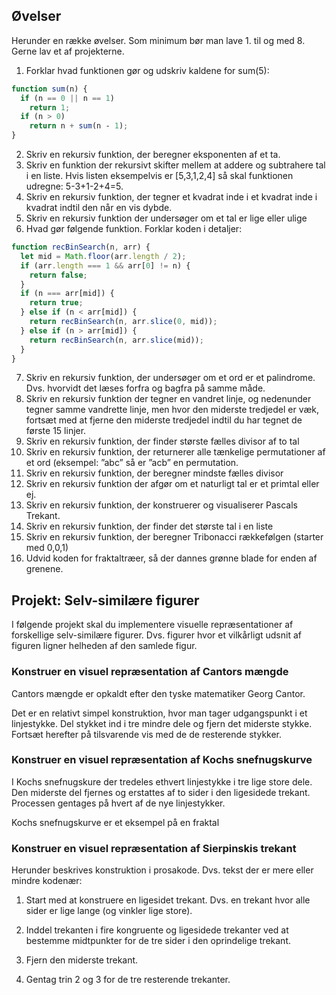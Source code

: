 
## Øvelser
Herunder en række øvelser. Som minimum bør man lave 1. til og med 8. Gerne lav et af projekterne. 

1. Forklar hvad funktionen gør og udskriv kaldene for sum(5):
```javascript
function sum(n) {
  if (n == 0 || n == 1)
    return 1;
  if (n > 0)
    return n + sum(n ‐ 1);
}
```
2. Skriv en rekursiv funktion, der beregner eksponenten af et ta.
3. Skriv en funktion der rekursivt skifter mellem at addere og subtrahere tal i en liste. Hvis listen eksempelvis er [5,3,1,2,4] så skal funktionen udregne: 5-3+1-2+4=5.
4. Skriv en rekursiv funktion, der tegner et kvadrat inde i et kvadrat inde i kvadrat indtil den når en vis dybde.
5. Skriv en rekursiv funktion der undersøger om et tal er lige eller ulige
6. Hvad gør følgende funktion. Forklar koden i detaljer:
```javascript
function recBinSearch(n, arr) {
  let mid = Math.floor(arr.length / 2);
  if (arr.length === 1 && arr[0] != n) {
    return false;
  }
  if (n === arr[mid]) {
    return true;
  } else if (n < arr[mid]) {
    return recBinSearch(n, arr.slice(0, mid));
  } else if (n > arr[mid]) {
    return recBinSearch(n, arr.slice(mid));
  }
}
```
7. Skriv en rekursiv funktion, der undersøger om et ord er et palindrome. Dvs. hvorvidt det læses forfra og bagfra på samme måde. 
8. Skriv en rekursiv funktion der tegner en vandret linje, og nedenunder tegner samme vandrette linje, men hvor den miderste tredjedel er væk, fortsæt med at fjerne den miderste tredjedel indtil du har tegnet de første 15 linjer.
9. Skriv en rekursiv funktion, der finder største fælles divisor af to tal
10. Skriv en rekursiv funktion, der returnerer alle tænkelige permutationer af et ord (eksempel: ”abc” så er ”acb” en permutation.
11. Skriv en rekursiv funktion, der beregner mindste fælles divisor
12. Skriv en rekursiv funktion der afgør om et naturligt tal er et primtal eller ej. 
13.  Skriv en rekursiv funktion, der konstruerer og visualiserer Pascals Trekant.	
14. Skriv en rekursiv funktion, der finder det største tal i en liste
15. Skriv en rekursiv funktion, der beregner Tribonacci rækkefølgen  (starter med 0,0,1)
16. Udvid koden for fraktaltræer, så der dannes grønne blade for enden af grenene.


## Projekt: Selv-similære figurer
I følgende projekt skal du implementere visuelle repræsentationer af forskellige selv-similære figurer. Dvs. figurer hvor et vilkårligt udsnit af figuren ligner helheden af den samlede figur.

### Konstruer en visuel repræsentation af Cantors mængde
Cantors mængde er opkaldt efter den tyske matematiker Georg Cantor.

Det er en relativt simpel konstruktion, hvor man tager udgangspunkt i et linjestykke. Del stykket ind i tre mindre dele og fjern det miderste stykke. Fortsæt herefter på tilsvarende vis med de de resterende stykker. 

### Konstruer en visuel repræsentation af Kochs snefnugskurve
I Kochs snefnugskure der tredeles ethvert linjestykke i tre lige store dele. Den miderste del fjernes og erstattes af to sider i den ligesidede trekant. Processen gentages på hvert af de nye linjestykker. 

Kochs snefnugskurve er et eksempel på en fraktal


### Konstruer en visuel repræsentation af Sierpinskis trekant

Herunder beskrives konstruktion i prosakode. Dvs. tekst der er mere eller mindre kodenær:

1. Start med at konstruere en ligesidet trekant. Dvs. en trekant hvor alle sider er lige lange (og vinkler lige store).

2. Inddel trekanten i fire kongruente og ligesidede trekanter ved at bestemme midtpunkter for de tre sider i den oprindelige trekant.

3. Fjern den miderste trekant.

4. Gentag trin 2 og 3 for de tre resterende trekanter.
